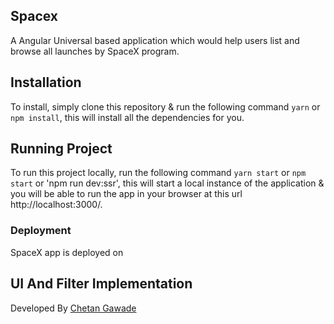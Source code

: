 ## Spacex
A Angular Universal based application which would help users list and browse all launches by SpaceX program.

## Installation
To install, simply clone this repository & run the following command  `yarn` or `npm install`, this will install all the dependencies for you.

## Running Project
To run this project locally, run the following command  `yarn start` or `npm start` or 'npm run dev:ssr', this will start a local instance of the application & you will be able to run the app in your browser at this url http://localhost:3000/.

### Deployment

SpaceX app is deployed on 


## UI And Filter Implementation


Developed By [Chetan Gawade](https://github.com/chtn0921)
